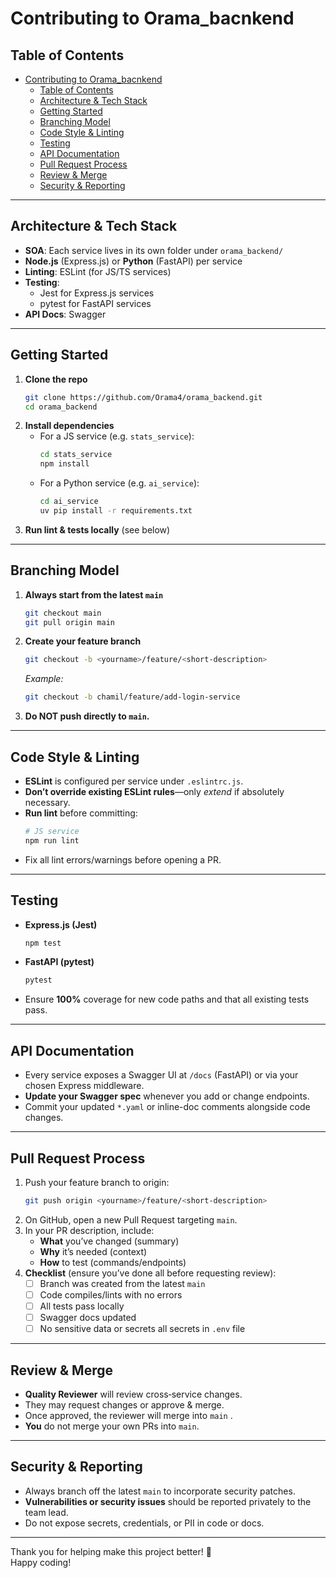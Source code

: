 # Contributing to Orama_bacnkend


## Table of Contents

- [Contributing to Orama\_bacnkend](#contributing-to-orama_bacnkend)
  - [Table of Contents](#table-of-contents)
  - [Architecture \& Tech Stack](#architecture--tech-stack)
  - [Getting Started](#getting-started)
  - [Branching Model](#branching-model)
  - [Code Style \& Linting](#code-style--linting)
  - [Testing](#testing)
  - [API Documentation](#api-documentation)
  - [Pull Request Process](#pull-request-process)
  - [Review \& Merge](#review--merge)
  - [Security \& Reporting](#security--reporting)

---

## Architecture & Tech Stack

- **SOA**: Each service lives in its own folder under `orama_backend/`  
- **Node.js** (Express.js) or **Python** (FastAPI) per service  
- **Linting**: ESLint (for JS/TS services)  
- **Testing**:  
  - Jest for Express.js services  
  - pytest for FastAPI services  
- **API Docs**: Swagger  

---

## Getting Started

1. **Clone the repo**  
   ```bash
   git clone https://github.com/Orama4/orama_backend.git
   cd orama_backend
   ```
2. **Install dependencies**  
   - For a JS service (e.g. `stats_service`):  
     ```bash
     cd stats_service
     npm install
     ```
   - For a Python service (e.g. `ai_service`):  
     ```bash
     cd ai_service
     uv pip install -r requirements.txt
     ```
3. **Run lint & tests locally** (see below)

---

## Branching Model

1. **Always start from the latest `main`**  
   ```bash
   git checkout main
   git pull origin main
   ```
2. **Create your feature branch**  
   ```bash
   git checkout -b <yourname>/feature/<short-description>
   ```
   _Example:_  
   ```bash
   git checkout -b chamil/feature/add-login-service
   ```
3. **Do NOT push directly to `main`.**  

---

## Code Style & Linting

- **ESLint** is configured per service under `.eslintrc.js`.  
- **Don’t override existing ESLint rules**—only _extend_ if absolutely necessary.  
- **Run lint** before committing:  
  ```bash
  # JS service
  npm run lint
  ```
- Fix all lint errors/warnings before opening a PR.

---

## Testing

- **Express.js (Jest)**  
  ```bash
  npm test
  ```
- **FastAPI (pytest)**  
  ```bash
  pytest
  ```
- Ensure **100%** coverage for new code paths and that all existing tests pass.

---

## API Documentation

- Every service exposes a Swagger UI at `/docs` (FastAPI) or via your chosen Express middleware.  
- **Update your Swagger spec** whenever you add or change endpoints.  
- Commit your updated `*.yaml` or inline-doc comments alongside code changes.

---

## Pull Request Process

1. Push your feature branch to origin:  
   ```bash
   git push origin <yourname>/feature/<short-description>
   ```
2. On GitHub, open a new Pull Request targeting `main`.  
3. In your PR description, include:  
   - **What** you’ve changed (summary)  
   - **Why** it’s needed (context)  
   - **How** to test (commands/endpoints)  
4. **Checklist** (ensure you’ve done all before requesting review):  
   - [ ] Branch was created from the latest `main`  
   - [ ] Code compiles/lints with no errors  
   - [ ] All tests pass locally  
   - [ ] Swagger docs updated  
   - [ ] No sensitive data or secrets all secrets in `.env` file

---

## Review & Merge

- **Quality Reviewer** will review cross‑service changes.  
- They may request changes or approve & merge.  
- Once approved, the reviewer will merge into `main` .  
- **You** do not merge your own PRs into `main`.

---

## Security & Reporting

- Always branch off the latest `main` to incorporate security patches.  
- **Vulnerabilities or security issues** should be reported privately to the team lead.  
- Do not expose secrets, credentials, or PII in code or docs.

---

Thank you for helping make this project better! 🎉  
Happy coding!  

